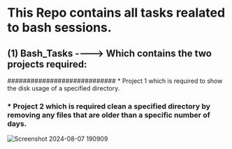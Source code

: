# This Repo contains all tasks realated to bash sessions.
## (1) Bash_Tasks ----> Which contains the two projects required:
############################ * Project 1 which is required to show the disk usage of a specified directory.
###                     * Project 2 which is required clean a specified directory by removing any files that are older than a specific number of days.
![Screenshot 2024-08-07 190909](https://github.com/user-attachments/assets/6ed6ee26-557a-484a-9757-eedccbf9ade4)
